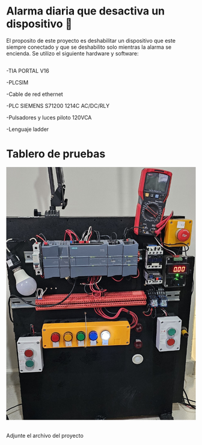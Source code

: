 # Alarma diaria que desactiva un dispositivo 🔧


El proposito de este proyecto es deshabilitar un dispositivo que este siempre conectado y que se deshabilito solo mientras la alarma se encienda.
Se utilizo el siguiente hardware y software:

##

-TIA PORTAL V16

-PLCSIM

-Cable de red ethernet

-PLC SIEMENS S71200 1214C AC/DC/RLY

-Pulsadores y luces piloto 120VCA

-Lenguaje ladder


# Tablero de pruebas

![tablero de pruebas](images/20250201_153137.jpg)

##
Adjunte el archivo del proyecto
